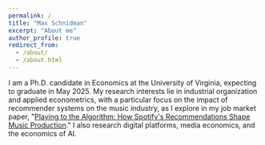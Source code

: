 ```yaml
---
permalink: /
title: "Max Schnidman"
excerpt: "About me"
author_profile: true
redirect_from: 
  - /about/
  - /about.html
---
```


I am a Ph.D. candidate in Economics at the University of Virginia, expecting to graduate in May 2025. My research interests lie in industrial organization and applied econometrics, with a particular focus on the impact of recommender systems on the music industry, as I explore in my job market paper, "[Playing to the Algorithm: How Spotify's Recommendations Shape Music Production](https://mschnidman.github.io/research/music-ex-machina)." I also research digital platforms, media economics, and the economics of AI.